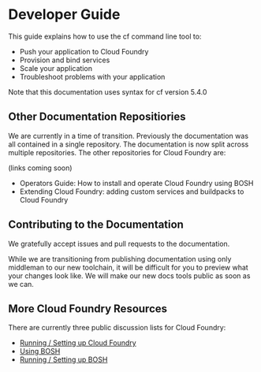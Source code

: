 Developer Guide
====

This guide explains how to use the cf command line tool to:

*  Push your application to Cloud Foundry
*  Provision and bind services
*  Scale your application
*  Troubleshoot problems with your application

Note that this documentation uses syntax for cf version 5.4.0

## Other Documentation Repositiories

We are currently in a time of transition.
Previously the documentation was all contained in a single repository.
The documentation is now split across multiple repositories.
The other repositories for Cloud Foundry are:

(links coming soon)

*  Operators Guide: How to install and operate Cloud Foundry using BOSH
*  Extending Cloud Foundry: adding custom services and buildpacks to Cloud Foundry

## Contributing to the Documentation

We gratefully accept issues and pull requests to the documentation.

While we are transitioning from publishing documentation using only middleman to our new toolchain, it 
will be difficult for you to preview what your changes look like. 
We will make our new docs tools public as soon as we can.

## More Cloud Foundry Resources

There are currently three public discussion lists for Cloud Foundry:

* [Running / Setting up Cloud Foundry](https://groups.google.com/a/cloudfoundry.org/forum/?fromgroups#!forum/vcap-dev)
* [Using BOSH](https://groups.google.com/a/cloudfoundry.org/forum/?fromgroups#!forum/bosh-users)
* [Running / Setting up BOSH](https://groups.google.com/a/cloudfoundry.org/forum/?fromgroups#!forum/bosh-dev)
